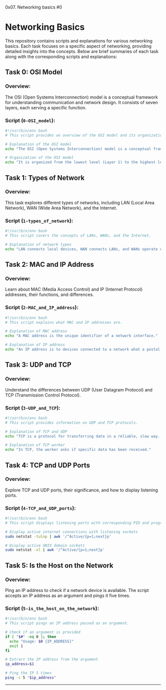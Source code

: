 0x07. Networking basics #0

# Networking Basics

This repository contains scripts and explanations for various networking basics. Each task focuses on a specific aspect of networking, providing detailed insights into the concepts. Below are brief summaries of each task along with the corresponding scripts and explanations:

## Task 0: OSI Model

### Overview:
The OSI (Open Systems Interconnection) model is a conceptual framework for understanding communication and network design. It consists of seven layers, each serving a specific function.

### Script (`0-OSI_model`):
```bash
#!/usr/bin/env bash
# This script provides an overview of the OSI model and its organization.

# Explanation of the OSI model
echo "The OSI (Open Systems Interconnection) model is a conceptual framework for characterizing the communication functions of a telecommunication system."

# Organization of the OSI model
echo "It is organized from the lowest level (Layer 1) to the highest level (Layer 7), each layer serving specific functions."
```

## Task 1: Types of Network

### Overview:
This task explores different types of networks, including LAN (Local Area Network), WAN (Wide Area Network), and the Internet.

### Script (`1-types_of_network`):
```bash
#!/usr/bin/env bash
# This script covers the concepts of LANs, WANs, and the Internet.

# Explanation of network types
echo "LAN connects local devices, WAN connects LANs, and WANs operate over the Internet."
```

## Task 2: MAC and IP Address

### Overview:
Learn about MAC (Media Access Control) and IP (Internet Protocol) addresses, their functions, and differences.

### Script (`2-MAC_and_IP_address`):
```bash
#!/usr/bin/env bash
# This script explains what MAC and IP addresses are.

# Explanation of MAC address
echo "A MAC address is the unique identifier of a network interface."

# Explanation of IP address
echo "An IP address is to devices connected to a network what a postal address is to houses."
```

## Task 3: UDP and TCP

### Overview:
Understand the differences between UDP (User Datagram Protocol) and TCP (Transmission Control Protocol).

### Script (`3-UDP_and_TCP`):
```bash
#!/usr/bin/env bash
# This script provides information on UDP and TCP protocols.

# Explanation of TCP and UDP
echo "TCP is a protocol for transferring data in a reliable, slow way. UDP is a protocol for transferring data in a fast way with potential data loss."

# Explanation of TCP worker
echo "In TCP, the worker asks if specific data has been received."
```

## Task 4: TCP and UDP Ports

### Overview:
Explore TCP and UDP ports, their significance, and how to display listening ports.

### Script (`4-TCP_and_UDP_ports`):
```bash
#!/usr/bin/env bash
# This script displays listening ports with corresponding PID and program names.

# Display active internet connections with listening sockets
sudo netstat -tulnp | awk '/^Active/{p=1;next}p'

# Display active UNIX domain sockets
sudo netstat -xl | awk '/^Active/{p=1;next}p'
```

## Task 5: Is the Host on the Network

### Overview:
Ping an IP address to check if a network device is available. The script accepts an IP address as an argument and pings it five times.

### Script (`5-is_the_host_on_the_network`):
```bash
#!/usr/bin/env bash
# This script pings an IP address passed as an argument.

# Check if an argument is provided
if [ "$#" -eq 0 ]; then
  echo "Usage: $0 {IP_ADDRESS}"
  exit 1
fi

# Extract the IP address from the argument
ip_address=$1

# Ping the IP 5 times
ping -c 5 "$ip_address"
```
---
